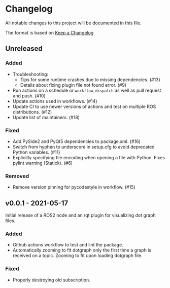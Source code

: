# Changelog

All notable changes to this project will be documented in this file.

The format is based on [Keep a Changelog](https://keepachangelog.com/en/1.0.0/)

## Unreleased

### Added

- Troubleshooting:
  - Tips for some runtime crashes due to missing dependencies. (#13)
  - Details about fixing plugin file not found error. (#9)
- Run actions on a schedule or `workflow_dispatch` as well as pull request and push. (#10)
- Update actions used in workflows. (#14)
- Update CI to use newer versions of actions and test on multiple ROS distributions. (#12)
- Update list of maintainers. (#18)

### Fixed

- Add PySide2 and PyQt5 dependencies to package.xml. (#16)
- Switch from hyphen to underscore in setup.cfg to avoid deprecated Python variables. (#11)
- Explicitly specifying file encoding when opening a file with Python. Fixes pylint warning (Statick). (#6)

### Removed

- Remove version pinning for pycodestyle in workflow. (#15)

## v0.0.1 - 2021-05-17

Initial release of a ROS2 node and an rqt plugin for visualizing dot graph files.

### Added

- Github actions workflow to test and lint the package.
- Automatically zooming to fit dotgraph only the first time a graph is received on a topic.
  Zooming to fit upon loading dotgraph file.

### Fixed

- Properly destroying old subscription.
